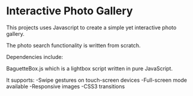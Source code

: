 # Interactive Photo Gallery
 
This projects uses Javascript to create a simple yet interactive photo gallery.

The photo search functionality is written from scratch.

Dependencies include:

BaguetteBox.js which is a lightbox script written in pure JavaScript.

It supports:
-Swipe gestures on touch-screen devices
-Full-screen mode available
-Responsive images
-CSS3 transitions
